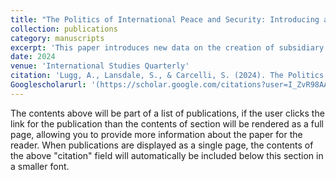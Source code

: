 ```yaml
---
title: "The Politics of International Peace and Security: Introducing a New Dataset on the Creation of United Nations Security Council Subsidiary Bodies"
collection: publications
category: manuscripts
excerpt: 'This paper introduces new data on the creation of subsidiary bodies (SBs) by members of the United Nations Security Council (UNSC) between 1972 and 2020. Delegation to SBs is one of the principal means through which the UNSC acts, and these bodies are designed to carry out crucial functions such as peacekeeping, implementing sanctions, and investigating crises. Yet, no research has systematically evaluated their creation, design, and use. Our dataset includes a typology of all proposed and created SBs as well as information about their purpose and design. After introducing the data, we empirically analyze the determinants of SB creation. Multivariate regression demonstrates that SBs are more likely to be created when the preferences of the permanent members are aligned. Moreover, stronger bodies are more likely to be created during periods of high preference alignment, while middle- and lower-strength bodies are less influenced by member alignment. These results provide unique evidence demonstrating how politics affects the choice of when and how the UNSC responds to global problems. Our data and analysis paint a picture of a more proactive UNSC than is commonly portrayed in the literature, and these data will enable scholars to further analyze UNSC action.'
date: 2024
venue: 'International Studies Quarterly'
citation: 'Lugg, A., Lansdale, S., & Carcelli, S. (2024). The Politics of International Peace and Security: Introducing a New Dataset on the Creation of United Nations Security Council Subsidiary Bodies. International Studies Quarterly, 68(2), sqae060.'
Googlescholarurl: '(https://scholar.google.com/citations?user=I_ZvR98AAAAJ&hl=en&oi=ao)'
---
```


The contents above will be part of a list of publications, if the user clicks the link for the publication than the contents of section will be rendered as a full page, allowing you to provide more information about the paper for the reader. When publications are displayed as a single page, the contents of the above "citation" field will automatically be included below this section in a smaller font.
